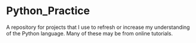 # Python_Practice
A repository for projects that I use to refresh or increase my understanding of the Python language. Many of these may be from online tutorials.
